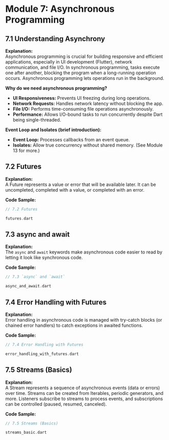 # Module 7: Asynchronous Programming

## 7.1 Understanding Asynchrony

**Explanation:**  
Asynchronous programming is crucial for building responsive and efficient applications, especially in UI development (Flutter), network communication, and file I/O. In synchronous programming, tasks execute one after another, blocking the program when a long-running operation occurs. Asynchronous programming lets operations run in the background.

**Why do we need asynchronous programming?**

- **UI Responsiveness:** Prevents UI freezing during long operations.
- **Network Requests:** Handles network latency without blocking the app.
- **File I/O:** Performs time-consuming file operations asynchronously.
- **Performance:** Allows I/O-bound tasks to run concurrently despite Dart being single-threaded.

**Event Loop and Isolates (brief introduction):**
- **Event Loop:** Processes callbacks from an event queue.
- **Isolates:** Allow true concurrency without shared memory. (See Module 13 for more.)

## 7.2 Futures

**Explanation:**  
A Future represents a value or error that will be available later. It can be uncompleted, completed with a value, or completed with an error.

**Code Sample:**

```dart
// 7.2 Futures

futures.dart

```

## 7.3 async and await

**Explanation:**  
The `async` and `await` keywords make asynchronous code easier to read by letting it look like synchronous code.

**Code Sample:**

```dart
// 7.3 `async` and `await`

async_and_await.dart

```

## 7.4 Error Handling with Futures

**Explanation:**  
Error handling in asynchronous code is managed with try-catch blocks (or chained error handlers) to catch exceptions in awaited functions.

**Code Sample:**

```dart
// 7.4 Error Handling with Futures

error_handling_with_futures.dart

```

## 7.5 Streams (Basics)

**Explanation:**  
A Stream represents a sequence of asynchronous events (data or errors) over time. Streams can be created from Iterables, periodic generators, and more. Listeners subscribe to streams to process events, and subscriptions can be controlled (paused, resumed, canceled).

**Code Sample:**

```dart
// 7.5 Streams (Basics)

streams_basic.dart

```
